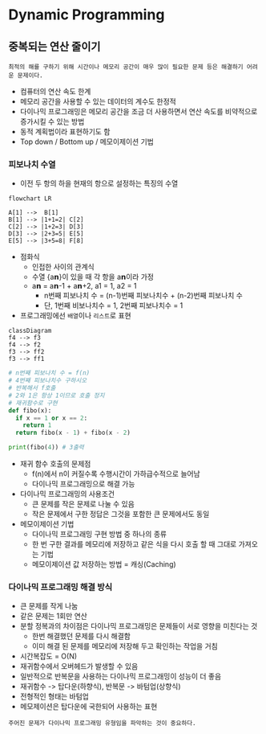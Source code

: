 # Dynamic Programming

## 중복되는 연산 줄이기

`최적의 해를 구하기 위해 시간이나 메모리 공간이 매우 많이 필요한 문제 등은 해결하기 어려운 문제이다.`

* 컴퓨터의 연산 속도 한계
* 메모리 공간을 사용할 수 있는 데이터의 계수도 한정적
* 다이나믹 프로그래밍은 메모리 공간을 조금 더 사용하면서 연산 속도를 비약적으로 증가시킬 수 있는 방법
* 동적 계획법이라 표현하기도 함
* Top down / Bottom up / 메모이제이션 기법

### 피보나치 수열

* 이전 두 항의 하을 현재의 항으로 설정하는 특징의 수열

```mermaid
flowchart LR

A[1] -->  B[1]
B[1] --> |1+1=2| C[2]
C[2] --> |1+2=3| D[3]
D[3] --> |2+3=5| E[5]
E[5] --> |3+5=8| F[8]
```

* 점화식
  * 인접한 사이의 관계식
  * 수열 {a𝗻}이 있을 때 각 항을 a𝗻이라 가정
  * a𝗻 = a𝗻-1 + a𝗻+2, a1 = 1, a2 = 1
    * n번째 피보나치 수 = (n-1)번째 피보나치수 + (n-2)번째 피보나치 수
    * 단, 1번째 비보나치수 = 1, 2번째 피보나치수 = 1
* 프로그래밍에선 `배열`이나 `리스트`로 표현

```mermaid
classDiagram
f4 --> f3
f4 --> f2
f3 --> ff2
f3 --> ff1
```

```python
# n번째 피보나치 수 = f(n)
# 4번째 피보나치수 구하시오
# 반복해서 f호출
# 2와 1은 항상 1이므로 호출 정지
# 재귀함수로 구현
def fibo(x):
  if x == 1 or x == 2:
    return 1
  return fibo(x - 1) + fibo(x - 2)

print(fibo(4)) # 3출력
```

* 재귀 함수 호출의 문제점
  * f(n)에서 n이 커질수록 수행시간이 가하급수적으로 늘어남
  * 다이나믹 프로그래밍으로 해결 가능
* 다이나믹 프로그래밍의 사용조건
  * 큰 문제를 작은 문제로 나눌 수 있음
  * 작은 문제에서 구한 정답은 그것을 포함한 큰 문제에서도 동일
* 메모이제이션 기법
  * 다이나믹 프로그래밍 구현 방법 중 하나의 종류
  * 한 번 구한 결과를 메모리에 저장하고 같은 식을 다시 호출 할 때 그대로 가져오는 기법
  * 메모이제이션 값 저장하는 방법 = 캐싱(Caching)

### 다이나믹 프로그래밍 해결 방식

* 큰 문제를 작게 나눔
* 같은 문제는 1회만 연산
* 분할 정복과의 차이점은 다이나믹 프로그래밍은 문제들이 서로 영향을 미친다는 것
  * 한번 해결했던 문제를 다시 해결함
  * 이미 해결 된 문제를 메모리에 저장해 두고 확인하는 작업을 거침
* 시간복잡도 = O(N)
* 재귀함수에서 오버헤드가 발생할 수 있음
* 일반적으로 반복문을 사용하는 다이나믹 프로그래밍이 성능이 더 좋음
* 재귀함수 -> 탑다운(하향식), 반복문 -> 바텀업(상향식)
* 전형적인 형태는 바텀업
* 메모제이션은 탑다운에 국한되어 사용하는 표현

`주어진 문제가 다이나믹 프로그래밍 유형임을 파악하는 것이 중요하다.`

